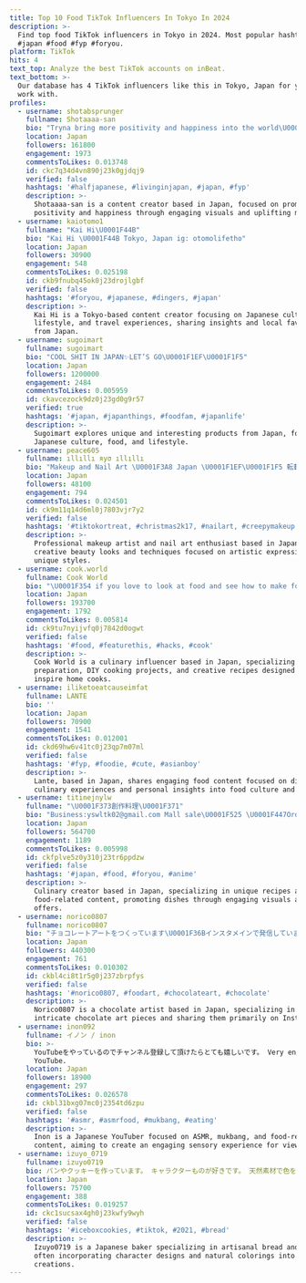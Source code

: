 ```yaml
---
title: Top 10 Food TikTok Influencers In Tokyo In 2024
description: >-
  Find top food TikTok influencers in Tokyo in 2024. Most popular hashtags:
  #japan #food #fyp #foryou.
platform: TikTok
hits: 4
text_top: Analyze the best TikTok accounts on inBeat.
text_bottom: >-
  Our database has 4 TikTok influencers like this in Tokyo, Japan for you to
  work with.
profiles:
  - username: shotabsprunger
    fullname: Shotaaaa-san
    bio: "Tryna bring more positivity and happiness into the world\U0001F607"
    location: Japan
    followers: 161800
    engagement: 1973
    commentsToLikes: 0.013748
    id: ckc7q34d4vn890j23k0gjdqj9
    verified: false
    hashtags: '#halfjapanese, #livinginjapan, #japan, #fyp'
    description: >-
      Shotaaaa-san is a content creator based in Japan, focused on promoting
      positivity and happiness through engaging visuals and uplifting messages.
  - username: kaiotomo1
    fullname: "Kai Hi\U0001F44B"
    bio: "Kai Hi \U0001F44B Tokyo, Japan ig: otomolifetho"
    location: Japan
    followers: 30900
    engagement: 548
    commentsToLikes: 0.025198
    id: ckb9fnubq45ok0j23drojlgbf
    verified: false
    hashtags: '#foryou, #japanese, #dingers, #japan'
    description: >-
      Kai Hi is a Tokyo-based content creator focusing on Japanese culture,
      lifestyle, and travel experiences, sharing insights and local favorites
      from Japan.
  - username: sugoimart
    fullname: sugoimart
    bio: "COOL SHIT IN JAPAN✨LET’S GO\U0001F1EF\U0001F1F5"
    location: Japan
    followers: 1200000
    engagement: 2484
    commentsToLikes: 0.005959
    id: ckavcezock9dz0j23gd0g9r57
    verified: true
    hashtags: '#japan, #japanthings, #foodfam, #japanlife'
    description: >-
      Sugoimart explores unique and interesting products from Japan, focusing on
      Japanese culture, food, and lifestyle.
  - username: peace605
    fullname: ıllıllı яуσ ıllıllı
    bio: "Makeup and Nail Art \U0001F3A8 Japan \U0001F1EF\U0001F1F5 転載❌"
    location: Japan
    followers: 48100
    engagement: 794
    commentsToLikes: 0.024501
    id: ck9m11q14d6ml0j7803vjr7y2
    verified: false
    hashtags: '#tiktokortreat, #christmas2k17, #nailart, #creepymakeup'
    description: >-
      Professional makeup artist and nail art enthusiast based in Japan, sharing
      creative beauty looks and techniques focused on artistic expression and
      unique styles.
  - username: cook.world
    fullname: Cook World
    bio: "\U0001F354 if you love to look at food and see how to make food? Go ahead and be a fan of it!! \U0001F496 ✨food, DIY, more✨ \U0001F308never stop looking up\U0001F308"
    location: Japan
    followers: 193700
    engagement: 1792
    commentsToLikes: 0.005814
    id: ck9tu7nyijvfq0j7842d0ogwt
    verified: false
    hashtags: '#food, #featurethis, #hacks, #cook'
    description: >-
      Cook World is a culinary influencer based in Japan, specializing in food
      preparation, DIY cooking projects, and creative recipes designed to
      inspire home cooks.
  - username: iliketoeatcauseimfat
    fullname: LANTE
    bio: ''
    location: Japan
    followers: 70900
    engagement: 1541
    commentsToLikes: 0.012001
    id: ckd69hw6v41tc0j23qp7m07ml
    verified: false
    hashtags: '#fyp, #foodie, #cute, #asianboy'
    description: >-
      Lante, based in Japan, shares engaging food content focused on diverse
      culinary experiences and personal insights into food culture and cuisine.
  - username: titinejnylw
    fullname: "\U0001F373創作料理\U0001F371"
    bio: "Business:yswltk02@gmail.com Mall sale\U0001F525 \U0001F447Order now to enjoy 30% discount\U0001F447"
    location: Japan
    followers: 564700
    engagement: 1189
    commentsToLikes: 0.005998
    id: ckfplve5z0y310j23tr6ppdzw
    verified: false
    hashtags: '#japan, #food, #foryou, #anime'
    description: >-
      Culinary creator based in Japan, specializing in unique recipes and
      food-related content, promoting dishes through engaging visuals and sales
      offers.
  - username: norico0807
    fullname: norico0807
    bio: "チョコレートアートをつくっています\U0001F36Bインスタメインで発信しています\U0001F496制作後は美味しく食べてます！ 無断転載を禁じます。All rights reserved"
    location: Japan
    followers: 440300
    engagement: 761
    commentsToLikes: 0.010302
    id: ckbl4ci8t1r5g0j237zbrpfys
    verified: false
    hashtags: '#norico0807, #foodart, #chocolateart, #chocolate'
    description: >-
      Norico0807 is a chocolate artist based in Japan, specializing in creating
      intricate chocolate art pieces and sharing them primarily on Instagram.
  - username: inon092
    fullname: イノン / inon
    bio: >-
      YouTubeをやっているのでチャンネル登録して頂けたらとても嬉しいです。 Very encouraging to subscribe to
      YouTube.
    location: Japan
    followers: 18900
    engagement: 297
    commentsToLikes: 0.026578
    id: ckbl31bxg07mc0j2354td6zpu
    verified: false
    hashtags: '#asmr, #asmrfood, #mukbang, #eating'
    description: >-
      Inon is a Japanese YouTuber focused on ASMR, mukbang, and food-related
      content, aiming to create an engaging sensory experience for viewers.
  - username: izuyo_0719
    fullname: izuyo0719
    bio: パンやクッキーを作っています。 キャラクターものが好きです。 天然素材で色をつけています。
    location: Japan
    followers: 75700
    engagement: 388
    commentsToLikes: 0.019257
    id: ckc1sucsax4gh0j23kwfy9wyh
    verified: false
    hashtags: '#iceboxcookies, #tiktok, #2021, #bread'
    description: >-
      Izuyo0719 is a Japanese baker specializing in artisanal bread and cookies,
      often incorporating character designs and natural colorings into her
      creations.
---
```


